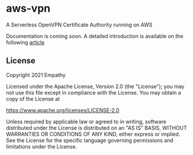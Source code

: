 # aws-vpn
A Serverless OpenVPN Certificate Authority running on AWS

Documentation is coming soon. A detailed introduction is available on the following [article](https://medium.com/empathybroker/build-a-cheaper-more-flexible-vpn-solution-on-aws-with-our-open-source-openvpn-certificate-1a94661ac0af)


License
----

Copyright 2021 Empathy

 Licensed under the Apache License, Version 2.0 (the "License"); you may not use this file except in compliance with the License. You may obtain a copy of the License at
   
https://www.apache.org/licenses/LICENSE-2.0
   
 Unless required by applicable law or agreed to in writing, software distributed under the License is distributed on an "AS IS" BASIS, WITHOUT WARRANTIES OR CONDITIONS OF ANY KIND, either express or implied.  See the License for the specific language governing permissions and limitations under the License.
